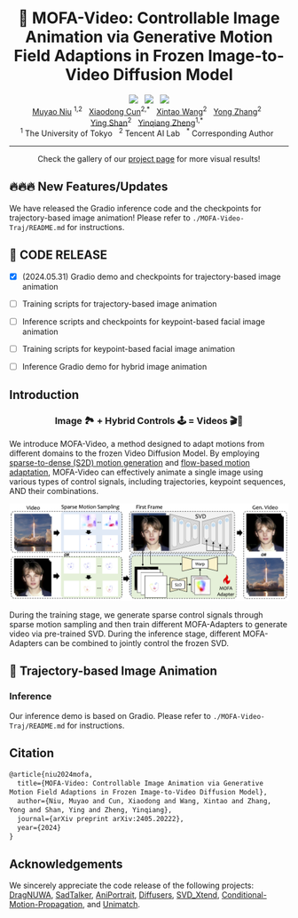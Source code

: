


<div align="center">
  <h1>
    🦄️ MOFA-Video: Controllable Image Animation via Generative Motion Field Adaptions in Frozen Image-to-Video Diffusion Model
  </h1>
<a href='https://arxiv.org/abs/2405.20222'><img src='https://img.shields.io/badge/ArXiv-PDF-red'></a> &nbsp; <a href='https://myniuuu.github.io/MOFA_Video'><img src='https://img.shields.io/badge/Project-Page-Green'></a> &nbsp; <a href='https://huggingface.co/MyNiuuu/MOFA-Video-Traj'><img src='https://img.shields.io/badge/🤗 huggingface-MOFA_Traj-blue'></a>
<div>
    <a href='https://myniuuu.github.io/' target='_blank'>Muyao Niu</a> <sup>1,2</sup> &nbsp;
    <a href='https://vinthony.github.io/academic/' target='_blank'>Xiaodong Cun</a><sup>2,*</sup> &nbsp;
    <a href='https://xinntao.github.io/' target='_blank'>Xintao Wang</a><sup>2</sup> &nbsp;
    <a href='https://yzhang2016.github.io/' target='_blank'>Yong Zhang</a><sup>2</sup> &nbsp; <br>
    <a href='https://scholar.google.com/citations?user=4oXBp9UAAAAJ&hl=en' target='_blank'>Ying Shan</a><sup>2</sup> &nbsp;
    <a href='https://scholar.google.com/citations?user=JD-5DKcAAAAJ&hl=en' target='_blank'>Yinqiang Zheng</a><sup>1,*</sup> &nbsp;
</div>
<div>
    <sup>1</sup> The University of Tokyo &nbsp; <sup>2</sup> Tencent AI Lab &nbsp; <sup>*</sup> Corresponding Author &nbsp; 
</div>
</div>

---

<div align="center">
Check the gallery of our <a href='https://myniuuu.github.io/MOFA_Video' target='_blank'>project page</a> for more visual results!
</div>


## 🔥🔥🔥 New Features/Updates 

We have released the Gradio inference code and the checkpoints for trajectory-based image animation! Please refer to `./MOFA-Video-Traj/README.md` for instructions.


## 📰 CODE RELEASE
- [x] (2024.05.31) Gradio demo and checkpoints for trajectory-based image animation
- [ ] Training scripts for trajectory-based image animation
- [ ] Inference scripts and checkpoints for keypoint-based facial image animation
- [ ] Training scripts for keypoint-based facial image animation
- [ ] Inference Gradio demo for hybrid image animation





## Introduction

<div align="center">
  <h3>
    Image 🏞️ + Hybrid Controls 🕹️ = Videos 🎬🍿
  </h3>
</div>

We introduce MOFA-Video, a method designed to adapt motions from different domains to the frozen Video Diffusion Model. By employing <u>sparse-to-dense (S2D) motion generation</u> and <u>flow-based motion adaptation</u>, MOFA-Video can effectively animate a single image using various types of control signals, including trajectories, keypoint sequences, AND their combinations.

<p align="center">
  <img src="assets/images/pipeline.png">
</p>

During the training stage, we generate sparse control signals through sparse motion sampling and then train different MOFA-Adapters to generate video via pre-trained SVD. During the inference stage, different MOFA-Adapters can be combined to jointly control the frozen SVD.


## 💫 Trajectory-based Image Animation 

### Inference

Our inference demo is based on Gradio. Please refer to `./MOFA-Video-Traj/README.md` for instructions.


## Citation
```
@article{niu2024mofa,
  title={MOFA-Video: Controllable Image Animation via Generative Motion Field Adaptions in Frozen Image-to-Video Diffusion Model},
  author={Niu, Muyao and Cun, Xiaodong and Wang, Xintao and Zhang, Yong and Shan, Ying and Zheng, Yinqiang},
  journal={arXiv preprint arXiv:2405.20222},
  year={2024}
}
```

## Acknowledgements
We sincerely appreciate the code release of the following projects: [DragNUWA](https://arxiv.org/abs/2308.08089), [SadTalker](https://github.com/OpenTalker/SadTalker), [AniPortrait](https://github.com/Zejun-Yang/AniPortrait), [Diffusers](https://github.com/huggingface/diffusers), [SVD_Xtend](https://github.com/pixeli99/SVD_Xtend), [Conditional-Motion-Propagation](https://github.com/XiaohangZhan/conditional-motion-propagation), and [Unimatch](https://github.com/autonomousvision/unimatch).

